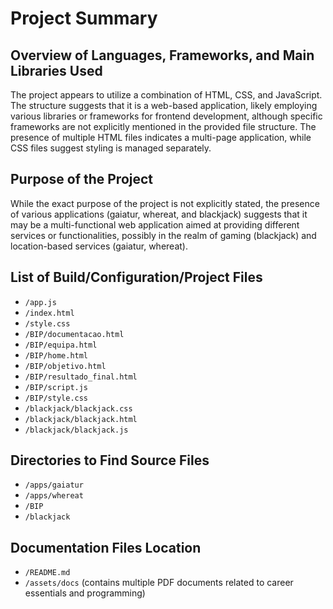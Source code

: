 # Project Summary

## Overview of Languages, Frameworks, and Main Libraries Used
The project appears to utilize a combination of HTML, CSS, and JavaScript. The structure suggests that it is a web-based application, likely employing various libraries or frameworks for frontend development, although specific frameworks are not explicitly mentioned in the provided file structure. The presence of multiple HTML files indicates a multi-page application, while CSS files suggest styling is managed separately.

## Purpose of the Project
While the exact purpose of the project is not explicitly stated, the presence of various applications (gaiatur, whereat, and blackjack) suggests that it may be a multi-functional web application aimed at providing different services or functionalities, possibly in the realm of gaming (blackjack) and location-based services (gaiatur, whereat).

## List of Build/Configuration/Project Files
- `/app.js`
- `/index.html`
- `/style.css`
- `/BIP/documentacao.html`
- `/BIP/equipa.html`
- `/BIP/home.html`
- `/BIP/objetivo.html`
- `/BIP/resultado_final.html`
- `/BIP/script.js`
- `/BIP/style.css`
- `/blackjack/blackjack.css`
- `/blackjack/blackjack.html`
- `/blackjack/blackjack.js`

## Directories to Find Source Files
- `/apps/gaiatur`
- `/apps/whereat`
- `/BIP`
- `/blackjack`

## Documentation Files Location
- `/README.md`
- `/assets/docs` (contains multiple PDF documents related to career essentials and programming)